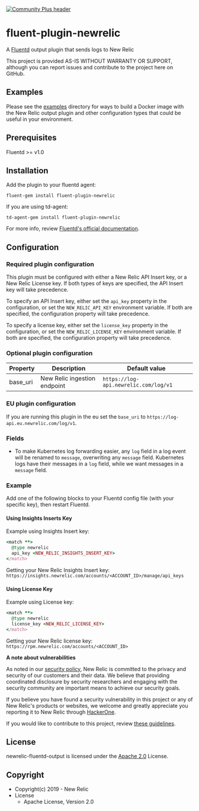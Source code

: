 [![Community Plus header](https://github.com/newrelic/opensource-website/raw/master/src/images/categories/Community_Plus.png)](https://opensource.newrelic.com/oss-category/#community-plus)

# fluent-plugin-newrelic

A [Fluentd](https://fluentd.org/) output plugin that sends logs to New Relic

This project is provided AS-IS WITHOUT WARRANTY OR SUPPORT, although you can report issues and contribute to the project here on GitHub.

## Examples

Please see the [examples](examples/) directory for ways to build a Docker image with the New Relic output plugin and other configuration types
that could be useful in your environment.

## Prerequisites

Fluentd >= v1.0

## Installation

Add the plugin to your fluentd agent:

`fluent-gem install fluent-plugin-newrelic`

If you are using td-agent:

`td-agent-gem install fluent-plugin-newrelic`

For more info, review [Fluentd's official documentation](https://docs.fluentd.org/deployment/plugin-management).

## Configuration

### Required plugin configuration

This plugin must be configured with either a New Relic API Insert key, or a New Relic License key.
If both types of keys are specified, the API Insert key will take precedence.

To specify an API Insert key, either set the `api_key` property in the configuration, or set the `NEW_RELIC_API_KEY` environment variable. If both are specified, the configuration property will take precedence.

To specify a license key, either set the `license_key` property in the configuration, or set the `NEW_RELIC_LICENSE_KEY` environment variable. If both are specified, the configuration property will take precedence.

### Optional plugin configuration

| Property | Description | Default value |
|---|---|---|
| base_uri | New Relic ingestion endpoint | `https://log-api.newrelic.com/log/v1` |

### EU plugin configuration

If you are running this plugin in the eu set the `base_uri` to `https://log-api.eu.newrelic.com/log/v1`.

### Fields

* To make Kubernetes log forwarding easier, any `log` field in a log event will be
renamed to `message`, overwriting any `message` field. Kubernetes logs have their messages
in a `log` field, while we want messages in a `message` field.

### Example

Add one of the following blocks to your Fluentd config file (with your specific key), then restart Fluentd.

#### Using Insights Inserts Key

Example using Insights Insert key:

```rb
<match **>
  @type newrelic
  api_key <NEW_RELIC_INSIGHTS_INSERT_KEY>
</match>
```

Getting your New Relic Insights Insert key:
`https://insights.newrelic.com/accounts/<ACCOUNT_ID>/manage/api_keys`

#### Using License Key

Example using License key:

```rb
<match **>
  @type newrelic
  license_key <NEW_RELIC_LICENSE_KEY>
</match>
```

Getting your New Relic license key:
`https://rpm.newrelic.com/accounts/<ACCOUNT_ID>`

**A note about vulnerabilities**

As noted in our [security policy](../../security/policy), New Relic is committed to the privacy and security of our customers and their data. We believe that providing coordinated disclosure by security researchers and engaging with the security community are important means to achieve our security goals.

If you believe you have found a security vulnerability in this project or any of New Relic's products or websites, we welcome and greatly appreciate you reporting it to New Relic through [HackerOne](https://hackerone.com/newrelic).

If you would like to contribute to this project, review [these guidelines](https://opensource.newrelic.com/code-of-conduct/).

## License
newrelic-fluentd-output is licensed under the [Apache 2.0](http://apache.org/licenses/LICENSE-2.0.txt) License.


## Copyright

* Copyright(c) 2019 - New Relic
* License
  * Apache License, Version 2.0
